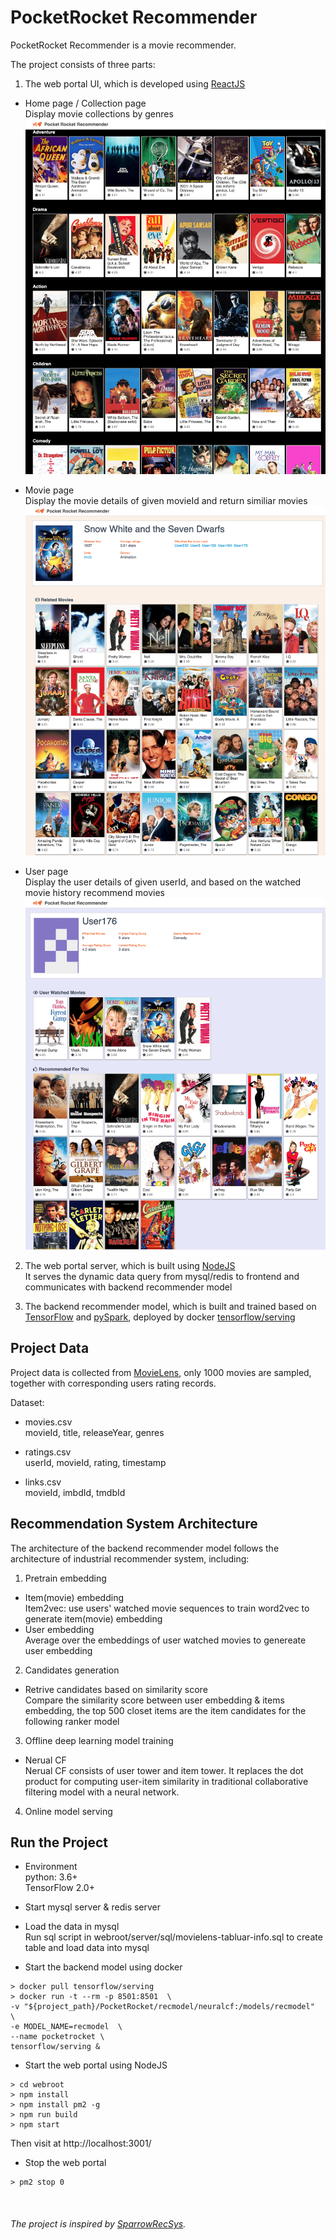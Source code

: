 # PocketRocket Recommender
PocketRocket Recommender is a movie recommender. 

The project consists of three parts: 
1. The web portal UI, which is developed using [ReactJS](https://reactjs.org/)
- Home page / Collection page <br/>
Display movie collections by genres
![home page](https://github.com/YangHong92/PocketRocket/raw/master/webroot/public/home.png)

- Movie page <br/>
Display the movie details of given movieId and return similiar movies 
![movie page](https://github.com/YangHong92/PocketRocket/raw/master/webroot/public/movie.png)

- User page <br/>
Display the user details of given userId, and based on the watched movie history recommend movies 
![user page](https://github.com/YangHong92/PocketRocket/raw/master/webroot/public/user.png)

2. The web portal server, which is built using [NodeJS](https://nodejs.org/en/) <br/>
It serves the dynamic data query from mysql/redis to frontend and communicates with backend recommender model

3. The backend recommender model, which is built and trained based on [TensorFlow](https://www.tensorflow.org/) and [pySpark](https://spark.apache.org/docs/latest/api/python/),  deployed by docker [tensorflow/serving](https://hub.docker.com/r/tensorflow/serving)


## Project Data
Project data is collected from [MovieLens](https://grouplens.org/datasets/movielens/), only 1000 movies are sampled, together with corresponding users rating records.

Dataset:
- movies.csv <br/>
movieId, title, releaseYear, genres

- ratings.csv <br/>
userId, movieId, rating, timestamp 

- links.csv <br/>
movieId, imbdId, tmdbId


## Recommendation System Architecture
The architecture of the backend recommender model follows the architecture of industrial recommender system, including:

1. Pretrain embedding
- Item(movie) embedding <br/>
Item2vec: use users' watched movie sequences to train word2vec  to generate item(movie) embedding
- User embedding <br/>
Average over the embeddings of user watched movies to genereate user embedding

2. Candidates generation
- Retrive candidates based on similarity score <br/>
Compare the similarity score between user embedding & items embedding, the top 500 closet items are the item candidates for the following ranker model

3. Offline deep learning model training
- Nerual CF <br/>
Nerual CF consists of user tower and item tower. It replaces the dot product for computing user-item similarity in traditional collaborative filtering model with a neural network.

4. Online model serving


## Run the Project
- Environment <br/>
python: 3.6+ <br/>
TensorFlow 2.0+

- Start mysql server & redis server

- Load the data in mysql <br/>
Run sql script in webroot/server/sql/movielens-tabluar-info.sql to create table and load data into mysql

- Start the backend model using docker
```
> docker pull tensorflow/serving
> docker run -t --rm -p 8501:8501  \
-v "${project_path}/PocketRocket/recmodel/neuralcf:/models/recmodel"  \
-e MODEL_NAME=recmodel  \
--name pocketrocket \
tensorflow/serving &
```

- Start the web portal using NodeJS
```
> cd webroot
> npm install
> npm install pm2 -g
> npm run build
> npm start
```
Then visit at http://localhost:3001/

- Stop the web portal
```
> pm2 stop 0
```


<br/>

###### The project is inspired by [SparrowRecSys](https://github.com/wzhe06/SparrowRecSys).